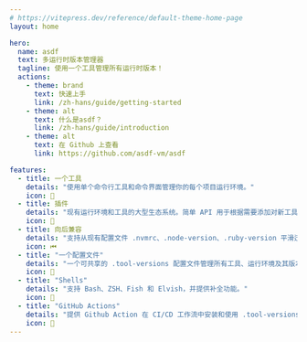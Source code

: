 ```yaml
---
# https://vitepress.dev/reference/default-theme-home-page
layout: home

hero:
  name: asdf
  text: 多运行时版本管理器
  tagline: 使用一个工具管理所有运行时版本！
  actions:
    - theme: brand
      text: 快速上手
      link: /zh-hans/guide/getting-started
    - theme: alt
      text: 什么是asdf？
      link: /zh-hans/guide/introduction
    - theme: alt
      text: 在 Github 上查看
      link: https://github.com/asdf-vm/asdf

features:
  - title: 一个工具
    details: "使用单个命令行工具和命令界面管理你的每个项目运行环境。"
    icon: 🎉
  - title: 插件
    details: "现有运行环境和工具的大型生态系统。简单 API 用于根据需要添加对新工具的支持！"
    icon: 🔌
  - title: 向后兼容
    details: "支持从现有配置文件 .nvmrc、.node-version、.ruby-version 平滑迁移！"
    icon: ⏮
  - title: "一个配置文件"
    details: "一个可共享的 .tool-versions 配置文件管理所有工具、运行环境及其版本。"
    icon: 📄
  - title: "Shells"
    details: "支持 Bash、ZSH、Fish 和 Elvish，并提供补全功能。"
    icon: 🐚
  - title: "GitHub Actions"
    details: "提供 Github Action 在 CI/CD 工作流中安装和使用 .tool-versions。"
    icon: 🤖
---
```

